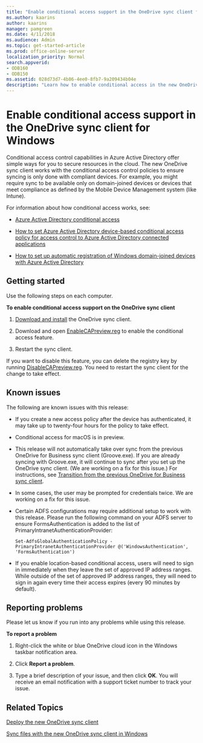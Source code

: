 ```yaml
---
title: "Enable conditional access support in the OneDrive sync client for Windows"
ms.author: kaarins
author: kaarins
manager: pamgreen
ms.date: 4/11/2018
ms.audience: Admin
ms.topic: get-started-article
ms.prod: office-online-server
localization_priority: Normal
search.appverid:
- ODB160
- ODB150
ms.assetid: 028d73d7-4b86-4ee0-8fb7-9a209434b04e
description: "Learn how to enable conditional access in the new OneDrive sync client."
---
```


# Enable conditional access support in the OneDrive sync client for Windows

Conditional access control capabilities in Azure Active Directory offer simple ways for you to secure resources in the cloud. The new OneDrive sync client works with the conditional access control policies to ensure syncing is only done with compliant devices. For example, you might require sync to be available only on domain-joined devices or devices that meet compliance as defined by the Mobile Device Management system (like Intune).
  
For information about how conditional access works, see:
  
- [Azure Active Directory conditional access](https://go.microsoft.com/fwlink/?LinkId=823173)
    
- [How to set Azure Active Directory device-based conditional access policy for access control to Azure Active Directory connected applications](https://docs.microsoft.com/en-us/active-directory/active-directory-conditional-access-policy-connected-applications)
    
- [How to set up automatic registration of Windows domain-joined devices with Azure Active Directory](https://go.microsoft.com/fwlink/?LinkId=823174)
    
## Getting started

Use the following steps on each computer.
  
 **To enable conditional access support on the OneDrive sync client**
  
1. [Download and install](https://go.microsoft.com/fwlink/?linkid=844652) the OneDrive sync client. 
    
2. Download and open [EnableCAPreview.reg](http://go.microsoft.com/fwlink/?LinkId=824970) to enable the conditional access feature. 
    
3. Restart the sync client.
    
If you want to disable this feature, you can delete the registry key by running [DisableCAPreview.reg](http://go.microsoft.com/fwlink/?LinkId=828724). You need to restart the sync client for the change to take effect.
  
## Known issues

The following are known issues with this release:
  
- If you create a new access policy after the device has authenticated, it may take up to twenty-four hours for the policy to take effect.
    
- Conditional access for macOS is in preview.
    
- This release will not automatically take over sync from the previous OneDrive for Business sync client (Groove.exe). If you are already syncing with Groove.exe, it will continue to sync after you set up the OneDrive sync client. (We are working on a fix for this issue.) For instructions, see [Transition from the previous OneDrive for Business sync client](transition-from-the-previous-onedrive-for-business-sync-client).
    
- In some cases, the user may be prompted for credentials twice. We are working on a fix for this issue.
    
- Certain ADFS configurations may require additional setup to work with this release. Please run the following command on your ADFS server to ensure FormsAuthentication is added to the list of PrimaryIntranetAuthenticationProvider:
    
     `Set-AdfsGlobalAuthenticationPolicy -PrimaryIntranetAuthenticationProvider @('WindowsAuthentication', 'FormsAuthentication')`
    
- If you enable location-based conditional access, users will need to sign in immediately when they leave the set of approved IP address ranges. While outside of the set of approved IP address ranges, they will need to sign in again every time their access expires (every 90 minutes by default).
    
## Reporting problems

Please let us know if you run into any problems while using this release.
  
 **To report a problem**
  
1. Right-click the white or blue OneDrive cloud icon in the Windows taskbar notification area.
    
2. Click **Report a problem**.
    
3. Type a brief description of your issue, and then click **OK**. You will receive an email notification with a support ticket number to track your issue.
    
## Related Topics

[Deploy the new OneDrive sync client](deploy-the-sync-client-for-windows)
  
[Sync files with the new OneDrive sync client in Windows](https://support.office.com/article/615391c4-2bd3-4aae-a42a-858262e42a49)
  

